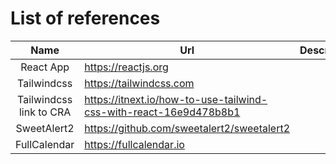 <!-- markdownlint-disable MD034 -->
# List of references

|Name                        |Url                                                                     |Description                    |
|:--------------------------:|------------------------------------------------------------------------|-------------------------------|
|React App                   |https://reactjs.org                                                     ||
|Tailwindcss                 |https://tailwindcss.com                                                 ||
|Tailwindcss link to CRA     |https://itnext.io/how-to-use-tailwind-css-with-react-16e9d478b8b1       ||
|SweetAlert2                 |https://github.com/sweetalert2/sweetalert2                              ||
|FullCalendar                |https://fullcalendar.io ||

